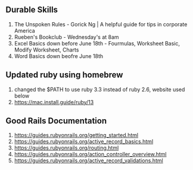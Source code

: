 ## Durable Skills
1. The Unspoken Rules - Gorick Ng | A helpful guide for tips in corporate America
2. Rueben's Bookclub - Wednesday's at 8am
3. Excel Basics down before June 18th - Fourmulas, Worksheet Basic, Modify Worksheet, Charts
4. Word Basics down beofre June 18th

## Updated ruby using homebrew
1. changed the $PATH to use ruby 3.3 instead of ruby 2.6, website used below
2. https://mac.install.guide/ruby/13

## Good Rails Documentation
1. https://guides.rubyonrails.org/getting_started.html
2. https://guides.rubyonrails.org/active_record_basics.html
3. https://guides.rubyonrails.org/routing.html
4. https://guides.rubyonrails.org/action_controller_overview.html
5. https://guides.rubyonrails.org/active_record_validations.html